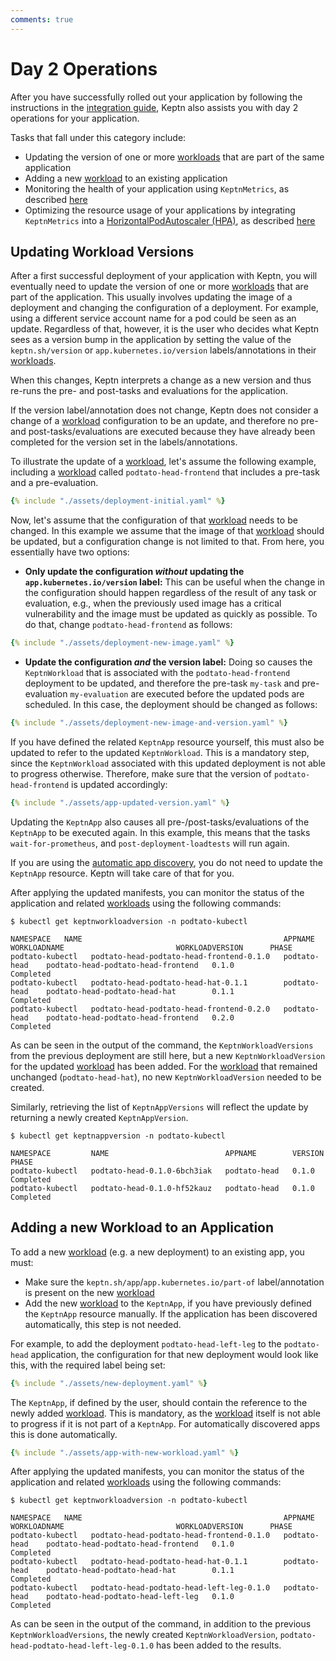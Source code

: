 ```yaml
---
comments: true
---
```


# Day 2 Operations

After you have successfully rolled out your application by following
the instructions in the [integration guide](../guides/integrate.md),
Keptn also assists you with day 2 operations for your application.

Tasks that fall under this category include:

* Updating the version of one or more [workloads](https://kubernetes.io/docs/concepts/workloads/)
that are part of the same application
* Adding a new [workload](https://kubernetes.io/docs/concepts/workloads/) to an existing application
* Monitoring the health of your application using `KeptnMetrics`, as described [here](../guides/evaluatemetrics.md)
* Optimizing the resource usage of your applications by integrating
`KeptnMetrics` into a
[HorizontalPodAutoscaler (HPA)](https://kubernetes.io/docs/tasks/run-application/horizontal-pod-autoscale/),
as described [here](./hpa.md)

## Updating Workload Versions

After a first successful deployment of your application with Keptn,
you will eventually need to update the version of one or
more [workloads](https://kubernetes.io/docs/concepts/workloads/) that are part of the application.
This usually involves updating the image of a deployment
and changing the configuration of a deployment.
For example, using a different service account name for a pod
could be seen as an update.
Regardless of that, however, it is the user who decides what Keptn
sees as a version bump in the application by setting the value of
the `keptn.sh/version` or `app.kubernetes.io/version` labels/annotations
in their [workloads](https://kubernetes.io/docs/concepts/workloads/).

When this changes, Keptn interprets a change as a new version
and thus re-runs the pre- and post-tasks and evaluations for the application.

If the version label/annotation does not change, Keptn does not consider
a change of a [workload](https://kubernetes.io/docs/concepts/workloads/) configuration to be an update,
and therefore no pre- and post-tasks/evaluations are executed because they have already been
completed for the version set in the labels/annotations.

To illustrate the update of a [workload](https://kubernetes.io/docs/concepts/workloads/),
let's assume the following example, including
a [workload](https://kubernetes.io/docs/concepts/workloads/) called `podtato-head-frontend` that includes a pre-task and
a pre-evaluation.

```yaml
{% include "./assets/deployment-initial.yaml" %}
```

Now, let's assume that the configuration of that [workload](https://kubernetes.io/docs/concepts/workloads/) needs to be changed.
In this example we assume that the image of that [workload](https://kubernetes.io/docs/concepts/workloads/)
should be updated, but a configuration change is not limited to that.
From here, you essentially have two options:

* **Only update the configuration *without* updating the `app.kubernetes.io/version`
label:** This can be useful when the change in the configuration should happen regardless
of the result of any task or evaluation, e.g., when the previously used image has a critical vulnerability
and the image must be updated as quickly as possible.
To do that, change `podtato-head-frontend` as follows:

```yaml
{% include "./assets/deployment-new-image.yaml" %}
```

* **Update the configuration *and* the version label:**
Doing so causes the `KeptnWorkload` that is associated
with the `podtato-head-frontend` deployment to be updated,
and therefore the pre-task `my-task` and pre-evaluation `my-evaluation`
are executed before the updated pods are scheduled.
In this case, the deployment should be changed as follows:

```yaml
{% include "./assets/deployment-new-image-and-version.yaml" %}
```

If you have defined the related `KeptnApp` resource yourself,
this must also be updated to refer to the updated `KeptnWorkload`.
This is a mandatory step, since the `KeptnWorkload` associated with
this updated deployment is not able to progress otherwise.
Therefore, make sure that the version of `podtato-head-frontend`
is updated accordingly:

```yaml
{% include "./assets/app-updated-version.yaml" %}
```

Updating the `KeptnApp` also causes all pre-/post-tasks/evaluations
of the `KeptnApp` to be executed again.
In this example, this means that the tasks `wait-for-prometheus`,
and `post-deployment-loadtests` will run again.

If you are using the [automatic app discovery](../guides/auto-app-discovery.md),
you do not need to update the `KeptnApp` resource.
Keptn will take care of that for you.

After applying the updated manifests, you can monitor the status
of the application and related [workloads](https://kubernetes.io/docs/concepts/workloads/) using the following commands:

```shell
$ kubectl get keptnworkloadversion -n podtato-kubectl

NAMESPACE   NAME                                             APPNAME         WORKLOADNAME                         WORKLOADVERSION      PHASE
podtato-kubectl   podtato-head-podtato-head-frontend-0.1.0   podtato-head    podtato-head-podtato-head-frontend   0.1.0                Completed
podtato-kubectl   podtato-head-podtato-head-hat-0.1.1        podtato-head    podtato-head-podtato-head-hat        0.1.1                Completed
podtato-kubectl   podtato-head-podtato-head-frontend-0.2.0   podtato-head    podtato-head-podtato-head-frontend   0.2.0                Completed
```

As can be seen in the output of the command, the `KeptnWorkloadVersions` from the previous deployment
are still here, but a new `KeptnWorkloadVersion` for the updated [workload](https://kubernetes.io/docs/concepts/workloads/)
has been added.
For the [workload](https://kubernetes.io/docs/concepts/workloads/) that
remained unchanged (`podtato-head-hat`), no new `KeptnWorkloadVersion` needed to be created.

Similarly, retrieving the list of `KeptnAppVersions` will reflect the update by
returning a newly created `KeptnAppVersion`.

```shell
$ kubectl get keptnappversion -n podtato-kubectl

NAMESPACE         NAME                          APPNAME        VERSION   PHASE
podtato-kubectl   podtato-head-0.1.0-6bch3iak   podtato-head   0.1.0     Completed
podtato-kubectl   podtato-head-0.1.0-hf52kauz   podtato-head   0.1.0     Completed
```

## Adding a new Workload to an Application

To add a new [workload](https://kubernetes.io/docs/concepts/workloads/) (e.g. a new deployment) to an existing app,
you must:

* Make sure the
`keptn.sh/app`/`app.kubernetes.io/part-of` label/annotation is present
on the new [workload](https://kubernetes.io/docs/concepts/workloads/)
* Add the new [workload](https://kubernetes.io/docs/concepts/workloads/) to the `KeptnApp`,
if you have previously defined the `KeptnApp` resource manually.
If the application has been discovered automatically, this step is not needed.

For example, to add the deployment `podtato-head-left-leg` to the
`podtato-head` application, the configuration for that new deployment
would look like this, with the required label being set:

```yaml
{% include "./assets/new-deployment.yaml" %}
```

The `KeptnApp`, if defined by the user, should contain the
reference to the newly added [workload](https://kubernetes.io/docs/concepts/workloads/).
This is mandatory, as the [workload](https://kubernetes.io/docs/concepts/workloads/) itself is not able to
progress if it is not part of a `KeptnApp`.
For automatically discovered apps this is done
automatically.

```yaml
{% include "./assets/app-with-new-workload.yaml" %}
```

After applying the updated manifests, you can monitor the status
of the application and related [workloads](https://kubernetes.io/docs/concepts/workloads/) using the following commands:

```shell
$ kubectl get keptnworkloadversion -n podtato-kubectl

NAMESPACE   NAME                                             APPNAME         WORKLOADNAME                         WORKLOADVERSION      PHASE
podtato-kubectl   podtato-head-podtato-head-frontend-0.1.0   podtato-head    podtato-head-podtato-head-frontend   0.1.0                Completed
podtato-kubectl   podtato-head-podtato-head-hat-0.1.1        podtato-head    podtato-head-podtato-head-hat        0.1.1                Completed
podtato-kubectl   podtato-head-podtato-head-left-leg-0.1.0   podtato-head    podtato-head-podtato-head-left-leg   0.1.0                Completed
```

As can be seen in the output of the command, in addition
to the previous `KeptnWorkloadVersions`, the newly created
`KeptnWorkloadVersion`, `podtato-head-podtato-head-left-leg-0.1.0` has been added
to the results.
